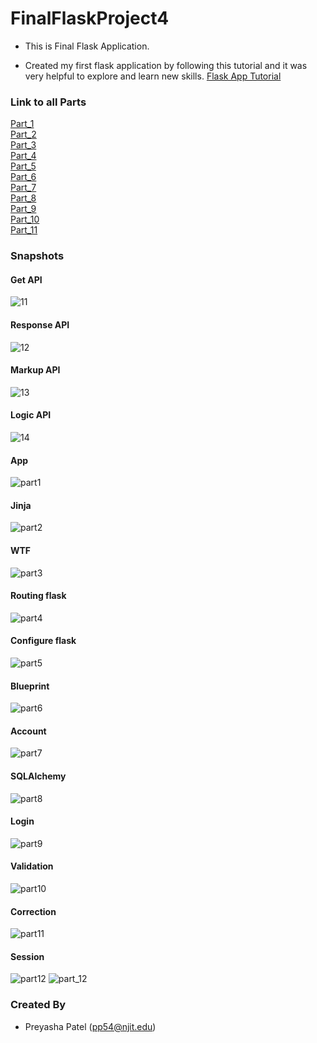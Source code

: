 # FinalFlaskProject4

- This is Final Flask Application.

- Created my first flask application by following this tutorial and it was very helpful to explore and learn new skills.
[Flask App Tutorial](https://hackersandslackers.com/your-first-flask-application)

### Link to all Parts
[Part_1](app)\
[Part_2](Flask_Jinja_Tutorial)\
[Part_3](Flask_WTForms_Tutorial)\
[Part_4](Routing_Flask)\
[Part_5](Configure_Flask)\
[Part_6](Flask_App_Factory)\
[Part_7](Flask_Blueprint_Tutorial)\
[Part_8](Flask_Assets_Tutorial)\
[Part_9](Flask_SQLAlchemy_Tutorial)\
[Part_10](FlaskLogin_Tutorial)\
[Part_11](Flask_Session_Tutorial)

### Snapshots

#### Get API
![11](https://user-images.githubusercontent.com/45910402/127951122-b8311dcc-5cde-437a-952d-a2704e031dd9.PNG)
#### Response API
![12](https://user-images.githubusercontent.com/45910402/127951123-6e246fa0-403a-4ff9-abdc-7594c21fe611.PNG)
#### Markup API
![13](https://user-images.githubusercontent.com/45910402/127951124-77db8c3f-56cf-4055-ae48-6dfd3d564b36.PNG)
#### Logic API
![14](https://user-images.githubusercontent.com/45910402/127951126-2005ea07-cfe5-4368-8d66-2e4a2c00868c.PNG)
#### App
![part1](https://user-images.githubusercontent.com/45910402/127957169-e278b623-84de-4001-b470-a1427b6e2ab4.PNG)
#### Jinja
![part2](https://user-images.githubusercontent.com/45910402/127957170-1ee72437-9b8c-4cbe-82fa-f325be7696aa.PNG)
#### WTF
![part3](https://user-images.githubusercontent.com/45910402/127957172-3dff1d3c-ec05-418c-8127-7ddb0095f021.PNG)
#### Routing flask
![part4](https://user-images.githubusercontent.com/45910402/127957173-4d43adea-6a32-4ed4-bace-7dac454776fc.PNG)
#### Configure flask
![part5](https://user-images.githubusercontent.com/45910402/127957176-c7e7d05c-6277-4fe6-bc2c-1e35e90fdfc5.PNG)
#### Blueprint
![part6](https://user-images.githubusercontent.com/45910402/127957178-18068aed-2f93-4b48-87ae-b0820afb9c21.PNG)
#### Account
![part7](https://user-images.githubusercontent.com/45910402/127957179-0fcf028e-ca47-4712-9c03-9fd0e22d28d3.PNG)
#### SQLAlchemy
![part8](https://user-images.githubusercontent.com/45910402/127957180-414b2e61-9f0e-42fe-bded-7f733a2d57e7.PNG)
#### Login
![part9](https://user-images.githubusercontent.com/45910402/127957181-15961517-1b46-47c2-8cf8-be737116ee20.PNG)
#### Validation
![part10](https://user-images.githubusercontent.com/45910402/127957182-1e4a8db6-7c1a-4401-9d79-de378bfc818e.PNG)
#### Correction
![part11](https://user-images.githubusercontent.com/45910402/127957185-b48580a1-ea34-401f-bf40-a63f41a5e83b.PNG)
#### Session
![part12](https://user-images.githubusercontent.com/45910402/127957186-fa57cc33-e240-4c3c-9f4f-c63972ab982e.PNG)
![part_12](https://user-images.githubusercontent.com/45910402/127957167-38f2f4b6-b052-466f-9e85-340a94fe2030.PNG)

### Created By
- Preyasha Patel (pp54@njit.edu)


